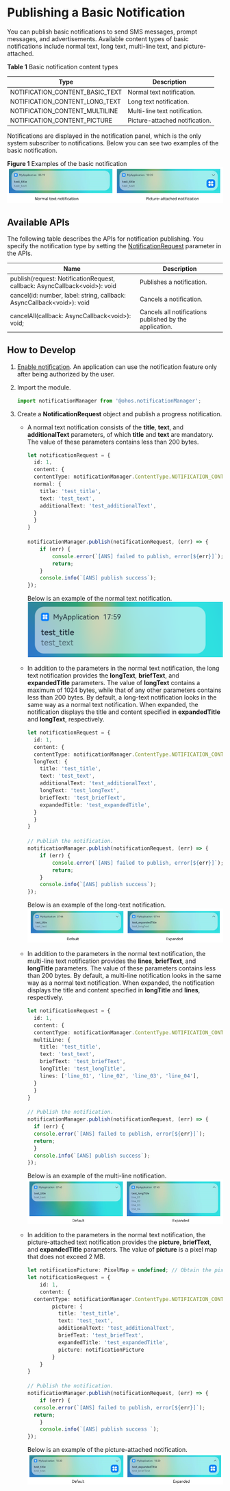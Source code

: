 # Publishing a Basic Notification


You can publish basic notifications to send SMS messages, prompt messages, and advertisements. Available content types of basic notifications include normal text, long text, multi-line text, and picture-attached.


  **Table 1** Basic notification content types

| Type| Description|
| -------- | -------- |
| NOTIFICATION_CONTENT_BASIC_TEXT | Normal text notification.|
| NOTIFICATION_CONTENT_LONG_TEXT | Long text notification.|
| NOTIFICATION_CONTENT_MULTILINE | Multi-line text notification.|
| NOTIFICATION_CONTENT_PICTURE | Picture-attached notification.|


Notifications are displayed in the notification panel, which is the only system subscriber to notifications. Below you can see two examples of the basic notification.

**Figure 1** Examples of the basic notification 
![en-us_image_0000001466462305](figures/en-us_image_0000001466462305.png)


## Available APIs

The following table describes the APIs for notification publishing. You specify the notification type by setting the [NotificationRequest](../reference/apis/js-apis-notificationManager.md#notificationrequest) parameter in the APIs.

| Name| Description|
| -------- | -------- |
| publish(request: NotificationRequest, callback: AsyncCallback&lt;void&gt;): void | Publishes a notification.                |
| cancel(id: number, label: string, callback: AsyncCallback&lt;void&gt;): void | Cancels a notification.          |
| cancelAll(callback: AsyncCallback&lt;void&gt;): void; | Cancels all notifications published by the application.|


## How to Develop

1. [Enable notification](notification-enable.md). An application can use the notification feature only after being authorized by the user.

2. Import the module.
   
   ```ts
   import notificationManager from '@ohos.notificationManager';
   ```

3. Create a **NotificationRequest** object and publish a progress notification.
   - A normal text notification consists of the **title**, **text**, and **additionalText** parameters, of which **title** and **text** are mandatory. The value of these parameters contains less than 200 bytes.
     
      ```ts
      let notificationRequest = {
        id: 1,
        content: {
      	contentType: notificationManager.ContentType.NOTIFICATION_CONTENT_BASIC_TEXT, // Basic notification
      	normal: {
      	  title: 'test_title',
      	  text: 'test_text',
      	  additionalText: 'test_additionalText',
      	}
        }
      }
      
      notificationManager.publish(notificationRequest, (err) => {
          if (err) {
              console.error(`[ANS] failed to publish, error[${err}]`);
              return;
          }
          console.info(`[ANS] publish success`);
      });
      ```

      Below is an example of the normal text notification. 
     ![en-us_image_0000001466782033](figures/en-us_image_0000001466782033.png)
   - In addition to the parameters in the normal text notification, the long text notification provides the **longText**, **briefText**, and **expandedTitle** parameters. The value of **longText** contains a maximum of 1024 bytes, while that of any other parameters contains less than 200 bytes. By default, a long-text notification looks in the same way as a normal text notification. When expanded, the notification displays the title and content specified in **expandedTitle** and **longText**, respectively.
     
      ```ts
      let notificationRequest = {
        id: 1,
        content: {
      	contentType: notificationManager.ContentType.NOTIFICATION_CONTENT_LONG_TEXT, // Long-text notification
      	longText: {
      	  title: 'test_title',
      	  text: 'test_text',
      	  additionalText: 'test_additionalText',
      	  longText: 'test_longText',
      	  briefText: 'test_briefText',
      	  expandedTitle: 'test_expandedTitle',
      	}
        }
      }
      
      // Publish the notification.
      notificationManager.publish(notificationRequest, (err) => {
          if (err) {
              console.error(`[ANS] failed to publish, error[${err}]`);
              return;
          }
          console.info(`[ANS] publish success`);
      });
      ```
   
      Below is an example of the long-text notification. 
     ![en-us_image_0000001416745530](figures/en-us_image_0000001416745530.png)
   - In addition to the parameters in the normal text notification, the multi-line text notification provides the **lines**, **briefText**, and **longTitle** parameters. The value of these parameters contains less than 200 bytes. By default, a multi-line notification looks in the same way as a normal text notification. When expanded, the notification displays the title and content specified in **longTitle** and **lines**, respectively.
     
      ```ts
      let notificationRequest = {
        id: 1,
        content: {
      	contentType: notificationManager.ContentType.NOTIFICATION_CONTENT_MULTILINE, // Multi-line text notification
      	multiLine: {
      	  title: 'test_title',
      	  text: 'test_text',
      	  briefText: 'test_briefText',
      	  longTitle: 'test_longTitle',
      	  lines: ['line_01', 'line_02', 'line_03', 'line_04'],
      	}
        }
      }
      
      // Publish the notification.
      notificationManager.publish(notificationRequest, (err) => {
        if (err) {
      	console.error(`[ANS] failed to publish, error[${err}]`);
      	return;
        }
        console.info(`[ANS] publish success`);
      });
      ```
   
      Below is an example of the multi-line notification. 
     ![en-us_image_0000001417062446](figures/en-us_image_0000001417062446.png)
   - In addition to the parameters in the normal text notification, the picture-attached text notification provides the **picture**, **briefText**, and **expandedTitle** parameters. The value of **picture** is a pixel map that does not exceed 2 MB.
     
      ```ts
      let notificationPicture: PixelMap = undefined; // Obtain the pixel map information.
      let notificationRequest = {
          id: 1,
          content: {
      	contentType: notificationManager.ContentType.NOTIFICATION_CONTENT_PICTURE,
              picture: {
                title: 'test_title',
                text: 'test_text',
                additionalText: 'test_additionalText',
                briefText: 'test_briefText',
                expandedTitle: 'test_expandedTitle',
                picture: notificationPicture
              }
          }
      }
      
      // Publish the notification.
      notificationManager.publish(notificationRequest, (err) => {
          if (err) {
      	console.error(`[ANS] failed to publish, error[${err}]`);
      	return;
          }
          console.info(`[ANS] publish success `);
      });
      ```
   
      Below is an example of the picture-attached notification. 
     ![en-us_image_0000001466582045](figures/en-us_image_0000001466582045.png)
